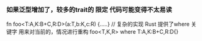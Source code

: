 ### 如果泛型增加了，较多的trait的 限定 代码可能变得不太易读
  fn foo<T:A,K:B+C,R:D>(a:T,b:K,c:R) {.....} // 复杂的实现
Rust 提供了where 关键字 用来对当前的，情况进行重构
foo<T,K,R> where T:A,K:B+C,R:D{}
